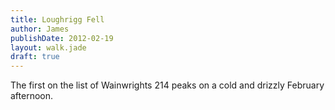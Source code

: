 ```yaml
---
title: Loughrigg Fell
author: James
publishDate: 2012-02-19
layout: walk.jade
draft: true
---
```


The first on the list of Wainwrights 214 peaks on a cold and drizzly February afternoon.

